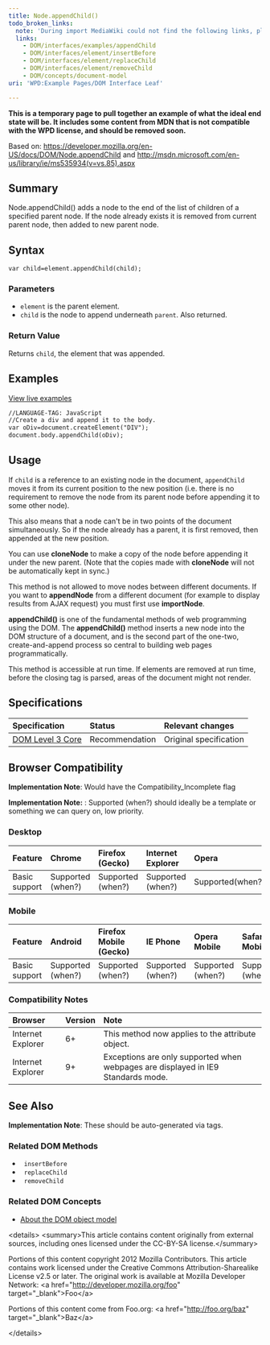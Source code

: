 ```yaml
---
title: Node.appendChild()
todo_broken_links:
  note: 'During import MediaWiki could not find the following links, please fix and adjust this list.'
  links:
    - DOM/interfaces/examples/appendChild
    - DOM/interfaces/element/insertBefore
    - DOM/interfaces/element/replaceChild
    - DOM/interfaces/element/removeChild
    - DOM/concepts/document-model
uri: 'WPD:Example Pages/DOM Interface Leaf'

---
```

**This is a temporary page to pull together an example of what the ideal end state will be. It includes some content from MDN that is not compatible with the WPD license, and should be removed soon.**

Based on: <https://developer.mozilla.org/en-US/docs/DOM/Node.appendChild> and <http://msdn.microsoft.com/en-us/library/ie/ms535934(v=vs.85).aspx>

## <span>Summary</span>

Node.appendChild() adds a node to the end of the list of children of a specified parent node. If the node already exists it is removed from current parent node, then added to new parent node.

## <span>Syntax</span>

    var child=element.appendChild(child);

### <span>Parameters</span>

-   `element` is the parent element.
-   `child` is the node to append underneath `parent`. Also returned.

### <span>Return Value</span>

Returns `child`, the element that was appended.

## <span>Examples</span>

[View live examples](/w/index.php?title=DOM/interfaces/examples/appendChild&action=edit&redlink=1)

``` html
//LANGUAGE-TAG: JavaScript
//Create a div and append it to the body.
var oDiv=document.createElement("DIV");
document.body.appendChild(oDiv);
```

## <span>Usage</span>

If `child` is a reference to an existing node in the document, `appendChild` moves it from its current position to the new position (i.e. there is no requirement to remove the node from its parent node before appending it to some other node).

This also means that a node can't be in two points of the document simultaneously. So if the node already has a parent, it is first removed, then appended at the new position.

You can use **cloneNode** to make a copy of the node before appending it under the new parent. (Note that the copies made with **cloneNode** will not be automatically kept in sync.)

This method is not allowed to move nodes between different documents. If you want to **appendNode** from a different document (for example to display results from AJAX request) you must first use **importNode**.

**appendChild()** is one of the fundamental methods of web programming using the DOM. The **appendChild()** method inserts a new node into the DOM structure of a document, and is the second part of the one-two, create-and-append process so central to building web pages programmatically.

This method is accessible at run time. If elements are removed at run time, before the closing tag is parsed, areas of the document might not render.

## <span>Specifications</span>

|Specification|Status|Relevant changes|
|:------------|:-----|:---------------|
|[DOM Level 3 Core](http://www.w3.org/TR/DOM-Level-3-Core/core.html#ID-184E7107)|Recommendation|Original specification|

## <span>Browser Compatibility</span>

**Implementation Note**: Would have the Compatibility\_Incomplete flag

**Implementation Note:** : Supported (when?) should ideally be a template or something we can query on, low priority.

### <span>Desktop</span>

|Feature|Chrome|Firefox (Gecko)|Internet Explorer|Opera|Safari|
|:------|:-----|:--------------|:----------------|:----|:-----|
|Basic support|Supported (when?)|Supported (when?)|Supported (when?)|Supported(when?)|Supported(when?)|

### <span>Mobile</span>

|Feature|Android|Firefox Mobile (Gecko)|IE Phone|Opera Mobile|Safari Mobile|
|:------|:------|:---------------------|:-------|:-----------|:------------|
|Basic support|Supported (when?)|Supported (when?)|Supported (when?)|Supported (when?)|Supported (when?)|

### <span>Compatibility Notes</span>

|Browser|Version|Note|
|:------|:------|:---|
|Internet Explorer|6+|This method now applies to the attribute object.|
|Internet Explorer|9+|Exceptions are only supported when webpages are displayed in IE9 Standards mode.|

## <span>See Also</span>

**Implementation Note**: These should be auto-generated via tags.

### <span>Related DOM Methods</span>

-   ` insertBefore`
-   ` replaceChild`
-   ` removeChild`

### <span>Related DOM Concepts</span>

-   [About the DOM object model](/w/index.php?title=DOM/concepts/document-model&action=edit&redlink=1)

\<details\> \<summary\>This article contains content originally from external sources, including ones licensed under the CC-BY-SA license.\</summary\>

Portions of this content copyright 2012 Mozilla Contributors. This article contains work licensed under the Creative Commons Attribution-Sharealike License v2.5 or later. The original work is available at Mozilla Developer Network: \<a href="<http://developer.mozilla.org/foo>" target="\_blank"\>Foo\</a\>

Portions of this content come from Foo.org: \<a href="<http://foo.org/baz>" target="\_blank"\>Baz\</a\>

\</details\>